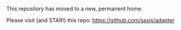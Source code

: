 This repository has moved to a new, permanent home.

Please visit (and STAR!) this repo:  https://github.com/sasjs/adapter
